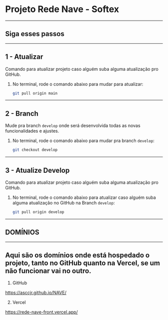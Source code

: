 # Projeto Rede Nave - Softex

<!-- Este repositório contém dois ambientes principais de desenvolvimento:  
um projeto **HTML estático** e um projeto **React** dentro da pasta `a.front-react`. -->

---

## Siga esses passos 

---

## 1 - Atualizar 

Comando para atualizar projeto caso alguém suba alguma atualização pro GitHub.

1. No terminal, rode o comando abaixo para mudar para atualizar:
   ```bash
   git pull origin main

---
## 2 - Branch

Mude pra branch `develop` onde será desenvolvida todas as novas funcionalidades e ajustes.

1. No terminal, rode o comando abaixo para mudar pra branch `develop`:
   ```bash
   git checkout develop
---

## 3 - Atualize Develop

Comando para atualizar projeto caso alguém suba alguma atualização pro GitHub.

1. No terminal, rode o comando abaixo para atualizar caso alguém suba alguma atualização no GitHub na Branch `develop`:
   ```bash
   git pull origin develop
---

<!-- ## 🚀 Executando o Projeto HTML

1. Abra o projeto no **Visual Studio Code**.  
2. Navegue até o arquivo `index.html` na raiz.  
3. Clique com o botão direito sobre o arquivo e selecione **"Open with Live Server"** (ou **Go Live**, caso tenha a extensão Live Server instalada).  
4. O projeto será aberto automaticamente no seu navegador padrão.

--- -->

<!-- ## ⚛️ Executando o Projeto React (OPCIONAL)

1. No terminal, entre na pasta do projeto React:
   ```bash
   cd a.front-react

2. Instale as dependências:

  ```bash
   npm install

3. Rode no terminal
   ```bash
   npm run dev

--- -->

## DOMÍNIOS
---

Aqui são os domínios onde está hospedado o projeto, tanto no GitHub quanto na Vercel, se um não funcionar vai no outro.
---

1. GitHub

https://asccjr.github.io/NAVE/

2. Vercel

https://rede-nave-front.vercel.app/
